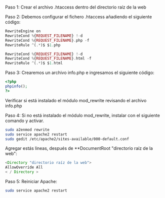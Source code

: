 Paso 1: Crear el archivo .htaccess dentro del directorio raíz de la web

Paso 2: Debemos configurar el fichero .htaccess añadiendo el siguiente código:

```php
RewriteEngine on
RewriteCond %{REQUEST_FILENAME} !-d
RewriteCond %{REQUEST_FILENAME}.php -f
RewriteRule ^(.*)$ $1.php

RewriteCond %{REQUEST_FILENAME} !-d
RewriteCond %{REQUEST_FILENAME}.html -f
RewriteRule ^(.*)$ $1.html
```

Paso 3: Crearemos un archivo info.php e ingresamos el siguiente código:

```php
<?php
phpinfo();
?>
```

Verificar si está instalado el módulo mod_rewrite revisando el archivo info.php

Paso 4: Si no está instalado el módulo mod_rewrite, instalar con el siguiente comando y activar.

```bash
sudo a2enmod rewrite
sudo service apache2 restart
sudo gedit /etc/apache2/sites-available/000-default.conf
```

Agregar estás lineas, después de **DocumentRoot "directorio raíz de la web":

```php
<Directory "directorio raíz de la web">
AllowOverride All
< / Directory >
```

Paso 5:
Reiniciar Apache:

```bash
sudo service apache2 restart
```
